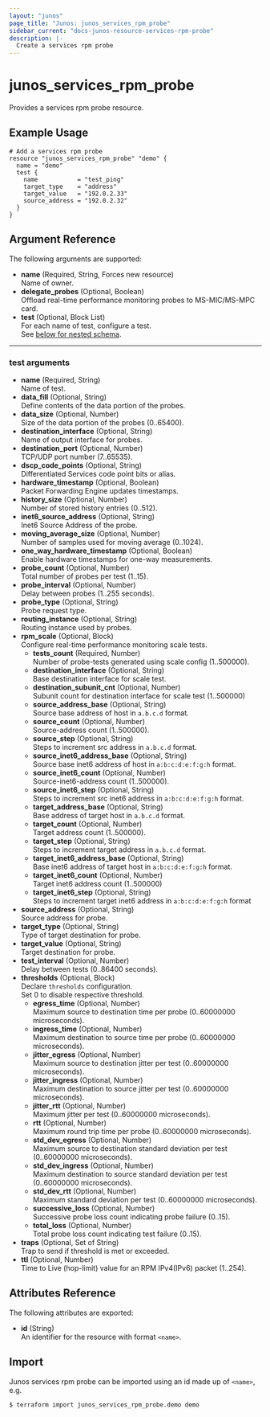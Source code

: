 ```yaml
---
layout: "junos"
page_title: "Junos: junos_services_rpm_probe"
sidebar_current: "docs-junos-resource-services-rpm-probe"
description: |-
  Create a services rpm probe
---
```


# junos_services_rpm_probe

Provides a services rpm probe resource.

## Example Usage

```hcl
# Add a services rpm probe
resource "junos_services_rpm_probe" "demo" {
  name = "demo"
  test {
    name           = "test_ping"
    target_type    = "address"
    target_value   = "192.0.2.33"
    source_address = "192.0.2.32"
  }
}
```

## Argument Reference

The following arguments are supported:

- **name** (Required, String, Forces new resource)  
  Name of owner.
- **delegate_probes** (Optional, Boolean)  
  Offload real-time performance monitoring probes to MS-MIC/MS-MPC card.
- **test** (Optional, Block List)  
  For each name of test, configure a test.  
  See [below for nested schema](#test-arguments).

---

### test arguments

- **name** (Required, String)  
  Name of test.
- **data_fill** (Optional, String)  
  Define contents of the data portion of the probes.
- **data_size** (Optional, Number)  
  Size of the data portion of the probes (0..65400).
- **destination_interface** (Optional, String)  
  Name of output interface for probes.
- **destination_port** (Optional, Number)  
  TCP/UDP port number (7..65535).
- **dscp_code_points** (Optional, String)  
  Differentiated Services code point bits or alias.
- **hardware_timestamp** (Optional, Boolean)  
  Packet Forwarding Engine updates timestamps.
- **history_size** (Optional, Number)  
  Number of stored history entries (0..512).
- **inet6_source_address** (Optional, String)  
  Inet6 Source Address of the probe.
- **moving_average_size** (Optional, Number)  
  Number of samples used for moving average (0..1024).
- **one_way_hardware_timestamp** (Optional, Boolean)  
  Enable hardware timestamps for one-way measurements.
- **probe_count** (Optional, Number)  
  Total number of probes per test (1..15).
- **probe_interval** (Optional, Number)  
  Delay between probes (1..255 seconds).
- **probe_type** (Optional, String)  
  Probe request type.
- **routing_instance** (Optional, String)  
  Routing instance used by probes.
- **rpm_scale** (Optional, Block)  
  Configure real-time performance monitoring scale tests.
  - **tests_count** (Required, Number)  
    Number of probe-tests generated using scale config (1..500000).
  - **destination_interface** (Optional, String)  
    Base destination interface for scale test.
  - **destination_subunit_cnt** (Optional, Number)  
    Subunit count for destination interface for scale test (1..500000)
  - **source_address_base** (Optional, String)  
    Source base address of host in `a.b.c.d` format.
  - **source_count** (Optional, Number)  
    Source-address count (1..500000).
  - **source_step** (Optional, String)  
    Steps to increment src address in `a.b.c.d` format.
  - **source_inet6_address_base** (Optional, String)  
    Source base inet6 address of host in `a:b:c:d:e:f:g:h` format.
  - **source_inet6_count** (Optional, Number)  
    Source-inet6-address count (1..500000).
  - **source_inet6_step** (Optional, String)  
    Steps to increment src inet6 address in `a:b:c:d:e:f:g:h` format.
  - **target_address_base** (Optional, String)  
    Base address of target host in `a.b.c.d` format.
  - **target_count** (Optional, Number)  
    Target address count (1..500000).
  - **target_step** (Optional, String)  
    Steps to increment target address in `a.b.c.d` format.
  - **target_inet6_address_base** (Optional, String)  
    Base inet6 address of target host in `a:b:c:d:e:f:g:h` format.
  - **target_inet6_count** (Optional, Number)  
    Target inet6 address count (1..500000)
  - **target_inet6_step** (Optional, String)  
    Steps to increment target inet6 address in `a:b:c:d:e:f:g:h` format
- **source_address** (Optional, String)  
  Source address for probe.
- **target_type** (Optional, String)  
  Type of target destination for probe.
- **target_value** (Optional, String)  
  Target destination for probe.
- **test_interval** (Optional, Number)  
  Delay between tests (0..86400 seconds).
- **thresholds** (Optional, Block)  
  Declare `thresholds` configuration.  
  Set 0 to disable respective threshold.
  - **egress_time** (Optional, Number)  
    Maximum source to destination time per probe (0..60000000 microseconds).
  - **ingress_time** (Optional, Number)  
    Maximum destination to source time per probe (0..60000000 microseconds).
  - **jitter_egress** (Optional, Number)  
    Maximum source to destination jitter per test (0..60000000 microseconds).
  - **jitter_ingress** (Optional, Number)  
    Maximum destination to source jitter per test (0..60000000 microseconds).
  - **jitter_rtt** (Optional, Number)  
    Maximum jitter per test (0..60000000 microseconds).
  - **rtt** (Optional, Number)  
    Maximum round trip time per probe (0..60000000 microseconds).
  - **std_dev_egress** (Optional, Number)  
    Maximum source to destination standard deviation per test (0..60000000 microseconds).
  - **std_dev_ingress** (Optional, Number)  
    Maximum destination to source standard deviation per test (0..60000000 microseconds).
  - **std_dev_rtt** (Optional, Number)  
    Maximum standard deviation per test (0..60000000 microseconds).
  - **successive_loss** (Optional, Number)  
    Successive probe loss count indicating probe failure (0..15).
  - **total_loss** (Optional, Number)  
    Total probe loss count indicating test failure (0..15).
- **traps** (Optional, Set of String)  
  Trap to send if threshold is met or exceeded.
- **ttl** (Optional, Number)  
  Time to Live (hop-limit) value for an RPM IPv4(IPv6) packet (1..254).

## Attributes Reference

The following attributes are exported:

- **id** (String)  
  An identifier for the resource with format `<name>`.

## Import

Junos services rpm probe can be imported using an id made up of `<name>`, e.g.

```shell
$ terraform import junos_services_rpm_probe.demo demo
```
